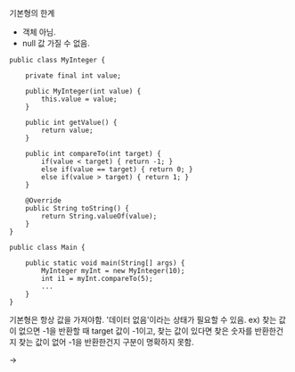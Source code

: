 기본형의 한계
- 객체 아님.
- null 값 가질 수 없음.

```
public class MyInteger {

	private final int value;

	public MyInteger(int value) {
		this.value = value;	
	}

	public int getValue() {
		return value;
	}

	public int compareTo(int target) {
		if(value < target) { return -1; }
		else if(value == target) { return 0; }
		else if(value > target) { return 1; }
	}

	@Override
	public String toString() {
		return String.valueOf(value);
	}
}

public class Main {

	public static void main(String[] args) {
		MyInteger myInt = new MyInteger(10);
		int i1 = myInt.compareTo(5);
		...
	}
}
```


기본형은 항상 값을 가져야함.
'데이터 없음'이라는 상태가 필요할 수 있음.
ex) 찾는 값이 없으면 -1을 반환할 때 target 값이 -1이고, 찾는 값이 있다면 찾은 숫자를 반환한건지 찾는 값이 없어 -1을 반환한건지 구분이 명확하지 못함.

-> 

